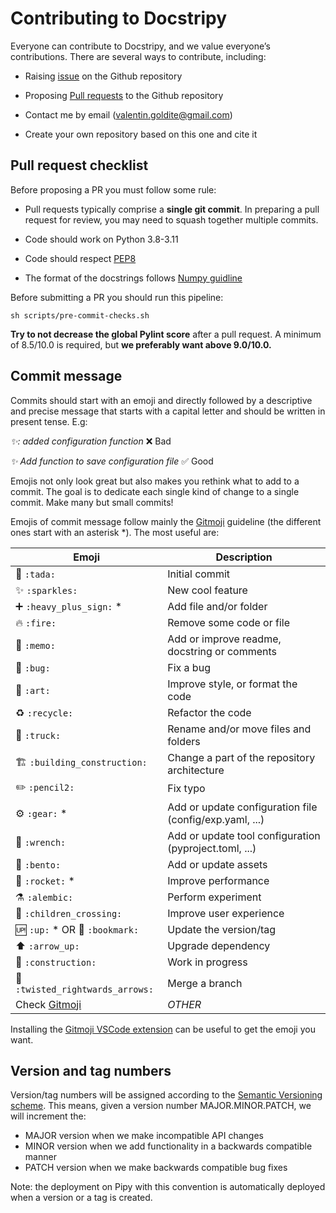 # Contributing to Docstripy

Everyone can contribute to Docstripy, and we value everyone’s contributions.
There are several ways to contribute, including:

- Raising [issue](https://github.com/valentingol/docstripy/issues)
  on the Github repository

- Proposing [Pull requests](https://github.com/valentingol/docstripy/pulls)
  to the Github repository

- Contact me by email (valentin.goldite@gmail.com)

- Create your own repository based on this one and cite it

## Pull request checklist

Before proposing a PR you must follow some rule:

- Pull requests typically comprise a **single git commit**. In preparing a pull
  request for review, you may need to squash together multiple commits.

- Code should work on Python 3.8-3.11

- Code should respect [PEP8](https://peps.python.org/pep-0008/)

- The format of the docstrings follows [Numpy guidline](https://numpydoc.readthedocs.io/en/latest/format.html)

Before submitting a PR you should run this pipeline:

```script
sh scripts/pre-commit-checks.sh
```

**Try to not decrease the global Pylint score** after a pull request. A minimum
of 8.5/10.0 is required, but **we preferably want above 9.0/10.0.**

## Commit message

Commits should start with an emoji and directly followed by a descriptive and
precise message that starts with a capital letter and should be written in present
tense. E.g:

*✨: added configuration function* ❌ Bad

*✨ Add function to save configuration file* ✅ Good

Emojis not only look great but also makes you rethink what to add to a commit.
The goal is to dedicate each single kind of change to a single commit. Make many
but small commits!

Emojis of commit message follow mainly the [Gitmoji](https://gitmoji.dev/) guideline
(the different ones start with an asterisk *). The most useful are:

| Emoji                                 | Description                                             |
| ------------------------------------- | ------------------------------------------------------- |
| 🎉 `:tada:`                            | Initial commit                                          |
| ✨ `:sparkles:`                        | New cool feature                                        |
| ➕ `:heavy_plus_sign:` *               | Add file and/or folder                                  |
| 🔥 `:fire:`                            | Remove some code or file                                |
| 📝 `:memo:`                            | Add or improve readme, docstring or comments            |
| 🐛 `:bug:`                             | Fix a bug                                               |
| 🎨 `:art:`                             | Improve style, or format the code                       |
| ♻️ `:recycle:`                         | Refactor the code                                       |
| 🚚 `:truck:`                           | Rename and/or move files and folders                    |
| 🏗️ `:building_construction:`           | Change a part of the repository architecture            |
| ✏️  `:pencil2:`                        | Fix typo                                                |
| ⚙️  `:gear:` *                         | Add or update configuration file (config/exp.yaml, ...) |
| 🔧 `:wrench:`                          | Add or update tool configuration (pyproject.toml, ...)  |
| 🍱 `:bento:`                           | Add or update assets                                    |
| 🚀 `:rocket:` *                        | Improve performance                                     |
| ⚗️ `:alembic:`                         | Perform experiment                                      |
| 🚸 `:children_crossing:`               | Improve user experience                                 |
| 🆙 `:up:` * OR 🔖 `:bookmark:`          | Update the version/tag                                  |
| ⬆️  `:arrow_up:`                       | Upgrade dependency                                      |
| 🚧 `:construction:`                    | Work in progress                                        |
| 🔀 `:twisted_rightwards_arrows:`       | Merge a branch                                          |
| Check [Gitmoji](https://gitmoji.dev/) | *OTHER*                                                 |

Installing the [Gitmoji VSCode extension](https://marketplace.visualstudio.com/items?itemName=seatonjiang.gitmoji-vscode)
can be useful to get the emoji you want.

## Version and tag numbers

Version/tag numbers will be assigned according to the [Semantic Versioning scheme](https://semver.org/).
This means, given a version number MAJOR.MINOR.PATCH, we will increment the:

- MAJOR version when we make incompatible API changes
- MINOR version when we add functionality in a backwards compatible manner
- PATCH version when we make backwards compatible bug fixes

Note: the deployment on Pipy with this convention is automatically deployed when a version
or a tag is created.
